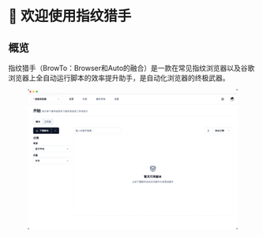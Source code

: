# 👋 欢迎使用指纹猎手

## 概览

指纹猎手（BrowTo：Browser和Auto的融合）是一款在常见指纹浏览器以及谷歌浏览器上全自动运行脚本的效率提升助手，是自动化浏览器的终极武器。

<figure><img src=".gitbook/assets/WX20240308-235847@2x.png" alt=""><figcaption></figcaption></figure>
